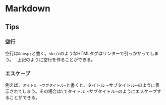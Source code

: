 # Markdown

## Tips

### 空行

空行は`&nbsp;`と書く。`<br/>`のようなHTMLタグはリンターで引っかかってしまう。
&nbsp;
上記のように空行を作ることができる。

### エスケープ

例えば、`タイトル ~サブタイトル~`と書くと、タイトル ~サブタイトル~のように表示されてしまう。その場合は`\`でタイトル \~サブタイトル\~のようにエスケープすることができる。
